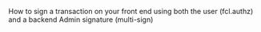 How to sign a transaction on your front end using both the user (fcl.authz) and a backend Admin signature (multi-sign)